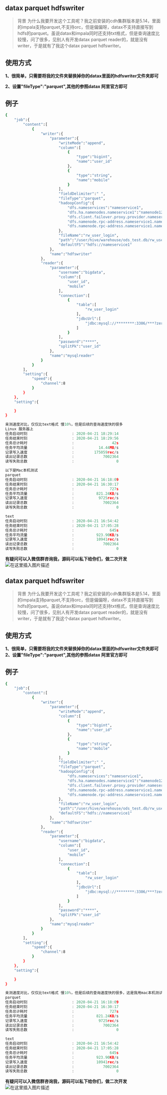 ## datax parquet hdfswriter

> 背景
> 为什么我要开发这个工具呢？我之前安装的cdh集群版本是5.14，里面的impala支持parquet,不支持orc，但是偏偏呀，datax不支持直接写到hdfs的parquet。虽说datax和impala同时还支持txt格式，但是查询速度比较慢，问了很多，见别人有开发datax parquet reader的，就是没有writer，于是就有了我这个datax parquet hdfswriter。

## 使用方式
**1、很简单，只需要将我的文件夹替换掉你的datax里面的hdfswriter文件夹即可**

**2、设置"fileType":"parquet",其他的参照datax 阿里官方即可**
## 例子
```bash
{
    "job":{
        "content":[
            {
                "writer":{
                    "parameter":{
                        "writeMode":"append",
                        "column":[
                            {
                                "type":"bigint",
                                "name":"user_id"
                            },
                            {
                                "type":"string",
                                "name":"mobile"
                            }
                        ],
                        "fieldDelimiter":" ",
                        "fileType":"parquet",
                        "hadoopConfig":{
                            "dfs.nameservices":"nameservice1",
                            "dfs.ha.namenodes.nameservice1":"namenode128,namenode113",
                            "dfs.client.failover.proxy.provider.nameservice1":"org.apache.hadoop.hdfs.server.namenode.ha.ConfiguredFailoverProxyProvider",
                            "dfs.namenode.rpc-address.nameservice1.namenode113":"*****:8020",
                            "dfs.namenode.rpc-address.nameservice1.namenode128":"*****:8020"
                        },
                        "fileName":"rw_user_login",
                        "path":"/user/hive/warehouse/ods_test.db/rw_user_login/20200420",
                        "defaultFS":"hdfs://nameservice1"
                    },
                    "name":"hdfswriter"
                },
                "reader":{
                    "parameter":{
                        "username":"bigdata",
                        "column":[
                            "user_id",
                            "mobile"
                        ],
                        "connection":[
                            {
                                "table":[
                                    "rw_user_login"
                                ],
                                "jdbcUrl":[
                                    "jdbc:mysql://********:3306/***?zeroDateTimeBehavior=convertToNull&useUnicode=true&characterEncoding=utf8"
                                ]
                            }
                        ],
                        "password":"****",
                        "splitPk":"user_id"
                    },
                    "name":"mysqlreader"
                }
            }
        ],
        "setting":{
            "speed":{
                "channel":8
            }
        }
    },
    "setting":{

    }
}
```

```c
亲测速度对比，仅仅比text格式 慢10%，但是后续的查询速度快的很多
Linux 服务器上
任务启动时刻                    : 2020-04-21 18:29:14
任务结束时刻                    : 2020-04-21 18:29:56
任务总计耗时                    :                 42s
任务平均流量                    :           14.44MB/s
记录写入速度                    :         175059rec/s
读出记录总数                    :             7002364
读写失败总数                    :                   0

以下是Mac本机测试
parquet
任务启动时刻                    : 2020-04-21 16:18:09
任务结束时刻                    : 2020-04-21 16:30:17
任务总计耗时                    :                727s
任务平均流量                    :          821.24KB/s
记录写入速度                    :           9725rec/s
读出记录总数                    :             7002364
读写失败总数                    :                   0

text
任务启动时刻                    : 2020-04-21 16:54:42
任务结束时刻                    : 2020-04-21 17:05:28
任务总计耗时                    :                645s
任务平均流量                    :          923.90KB/s
记录写入速度                    :          10941rec/s
读出记录总数                    :             7002364
读写失败总数                    :                   0
```

**有疑问可以入微信群咨询我，源码可以私下给你们，做二次开发**
![在这里插入图片描述](https://img-blog.csdnimg.cn/20200421174402880.jpg?x-oss-process=image/watermark,type_ZmFuZ3poZW5naGVpdGk,shadow_10,text_aHR0cHM6Ly9ibG9nLmNzZG4ubmV0L3FxXzM0NzQ4NTY5,size_16,color_FFFFFF,t_70)

## datax parquet hdfswriter

> 背景
> 为什么我要开发这个工具呢？我之前安装的cdh集群版本是5.14，里面的impala支持parquet,不支持orc，但是偏偏呀，datax不支持直接写到hdfs的parquet。虽说datax和impala同时还支持txt格式，但是查询速度比较慢，问了很多，见别人有开发datax parquet reader的，就是没有writer，于是就有了我这个datax parquet hdfswriter。

## 使用方式
**1、很简单，只需要将我的文件夹替换掉你的datax里面的hdfswriter文件夹即可
2、设置"fileType":"parquet",其他的参照datax 阿里官方即可**
## 例子
```bash
{
    "job":{
        "content":[
            {
                "writer":{
                    "parameter":{
                        "writeMode":"append",
                        "column":[
                            {
                                "type":"bigint",
                                "name":"user_id"
                            },
                            {
                                "type":"string",
                                "name":"mobile"
                            }
                        ],
                        "fieldDelimiter":" ",
                        "fileType":"parquet",
                        "hadoopConfig":{
                            "dfs.nameservices":"nameservice1",
                            "dfs.ha.namenodes.nameservice1":"namenode128,namenode113",
                            "dfs.client.failover.proxy.provider.nameservice1":"org.apache.hadoop.hdfs.server.namenode.ha.ConfiguredFailoverProxyProvider",
                            "dfs.namenode.rpc-address.nameservice1.namenode113":"*****:8020",
                            "dfs.namenode.rpc-address.nameservice1.namenode128":"*****:8020"
                        },
                        "fileName":"rw_user_login",
                        "path":"/user/hive/warehouse/ods_test.db/rw_user_login/20200420",
                        "defaultFS":"hdfs://nameservice1"
                    },
                    "name":"hdfswriter"
                },
                "reader":{
                    "parameter":{
                        "username":"bigdata",
                        "column":[
                            "user_id",
                            "mobile"
                        ],
                        "connection":[
                            {
                                "table":[
                                    "rw_user_login"
                                ],
                                "jdbcUrl":[
                                    "jdbc:mysql://********:3306/***?zeroDateTimeBehavior=convertToNull&useUnicode=true&characterEncoding=utf8"
                                ]
                            }
                        ],
                        "password":"****",
                        "splitPk":"user_id"
                    },
                    "name":"mysqlreader"
                }
            }
        ],
        "setting":{
            "speed":{
                "channel":8
            }
        }
    },
    "setting":{

    }
}
```

```c
亲测速度对比，仅仅比text格式 慢10%，但是后续的查询速度快的很多，这是我用mac本机测试的，服务器上速度会快得多
parquet
任务启动时刻                    : 2020-04-21 16:18:09
任务结束时刻                    : 2020-04-21 16:30:17
任务总计耗时                    :                727s
任务平均流量                    :          821.24KB/s
记录写入速度                    :           9725rec/s
读出记录总数                    :             7002364
读写失败总数                    :                   0

text
任务启动时刻                    : 2020-04-21 16:54:42
任务结束时刻                    : 2020-04-21 17:05:28
任务总计耗时                    :                645s
任务平均流量                    :          923.90KB/s
记录写入速度                    :          10941rec/s
读出记录总数                    :             7002364
读写失败总数                    :                   0
```

**有疑问可以入微信群咨询我，源码可以私下给你们，做二次开发**
![在这里插入图片描述](https://img-blog.csdnimg.cn/20200421174402880.jpg?x-oss-process=image/watermark,type_ZmFuZ3poZW5naGVpdGk,shadow_10,text_aHR0cHM6Ly9ibG9nLmNzZG4ubmV0L3FxXzM0NzQ4NTY5,size_8,color_FFFFFF,t_70)

